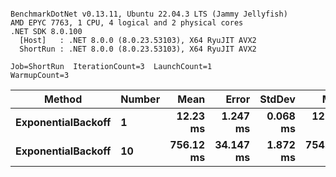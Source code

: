 ```

BenchmarkDotNet v0.13.11, Ubuntu 22.04.3 LTS (Jammy Jellyfish)
AMD EPYC 7763, 1 CPU, 4 logical and 2 physical cores
.NET SDK 8.0.100
  [Host]   : .NET 8.0.0 (8.0.23.53103), X64 RyuJIT AVX2
  ShortRun : .NET 8.0.0 (8.0.23.53103), X64 RyuJIT AVX2

Job=ShortRun  IterationCount=3  LaunchCount=1  
WarmupCount=3  

```
| Method             | Number | Mean      | Error     | StdDev   | Min       | Max       | Allocated |
|------------------- |------- |----------:|----------:|---------:|----------:|----------:|----------:|
| **ExponentialBackoff** | **1**      |  **12.23 ms** |  **1.247 ms** | **0.068 ms** |  **12.18 ms** |  **12.31 ms** |     **520 B** |
| **ExponentialBackoff** | **10**     | **756.12 ms** | **34.147 ms** | **1.872 ms** | **754.24 ms** | **757.98 ms** |    **4120 B** |
